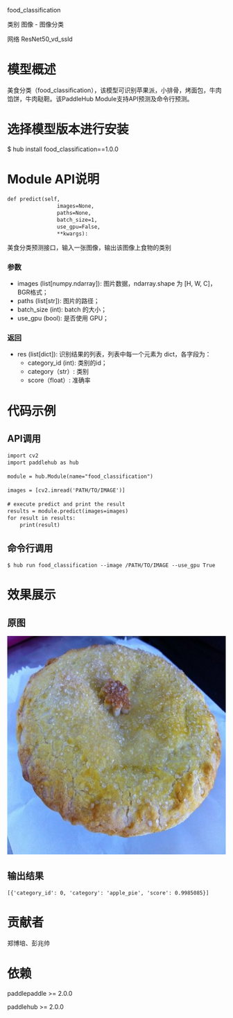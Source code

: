 food_classification

类别 图像 - 图像分类

网络 ResNet50_vd_ssld


# 模型概述
美食分类（food_classification），该模型可识别苹果派，小排骨，烤面包，牛肉馅饼，牛肉鞑靼。该PaddleHub Module支持API预测及命令行预测。

# 选择模型版本进行安装
$ hub install food_classification==1.0.0

# Module API说明
    def predict(self,
                    images=None,
                    paths=None,
                    batch_size=1,
                    use_gpu=False,
                    **kwargs):
美食分类预测接口，输入一张图像，输出该图像上食物的类别
### 参数
* images (list[numpy.ndarray]): 图片数据，ndarray.shape 为 [H, W, C]，BGR格式；
* paths (list[str]): 图片的路径；
* batch_size (int): batch 的大小；
* use_gpu (bool): 是否使用 GPU；

### 返回
* res (list[dict]): 识别结果的列表，列表中每一个元素为 dict，各字段为：
    * category_id (int): 类别的id；
    * category（str）: 类别
    * score（float）: 准确率

# 代码示例

## API调用

~~~
import cv2
import paddlehub as hub

module = hub.Module(name="food_classification")

images = [cv2.imread('PATH/TO/IMAGE')]

# execute predict and print the result
results = module.predict(images=images)
for result in results:
    print(result)
~~~

## 命令行调用
~~~
$ hub run food_classification --image /PATH/TO/IMAGE --use_gpu True
~~~

# 效果展示

## 原图
<img src="/docs/imgs/Readme_Related/Image_Classification_apple_pie.png">

## 输出结果
~~~
[{'category_id': 0, 'category': 'apple_pie', 'score': 0.9985085}]
~~~

# 贡献者
郑博培、彭兆帅

# 依赖
paddlepaddle >= 2.0.0

paddlehub >= 2.0.0
